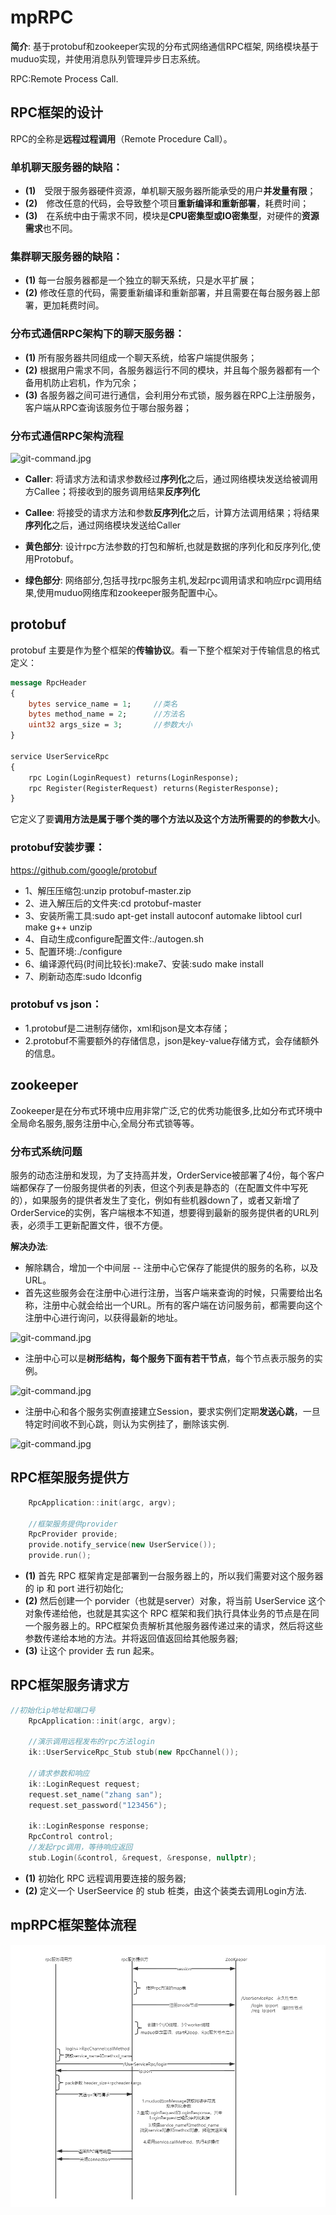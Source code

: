 # mpRPC
**简介**: 基于protobuf和zookeeper实现的分布式网络通信RPC框架, 网络模块基于muduo实现，并使用消息队列管理异步日志系统。

RPC:Remote Process Call.

## RPC框架的设计
RPC的全称是**远程过程调用**（Remote Procedure Call）。

### 单机聊天服务器的缺陷：
- **(1)**　受限于服务器硬件资源，单机聊天服务器所能承受的用户**并发量有限**；
- **(2)**　修改任意的代码，会导致整个项目**重新编译和重新部署**，耗费时间；
- **(3)**　在系统中由于需求不同，模块是**CPU密集型或IO密集型**，对硬件的**资源需求**也不同。

### 集群聊天服务器的缺陷：
- **(1)** 每一台服务器都是一个独立的聊天系统，只是水平扩展；
- **(2)** 修改任意的代码，需要重新编译和重新部署，并且需要在每台服务器上部署，更加耗费时间。

### 分布式通信RPC架构下的聊天服务器：
- **(1)** 所有服务器共同组成一个聊天系统，给客户端提供服务；
- **(2)** 根据用户需求不同，各服务器运行不同的模块，并且每个服务器都有一个备用机防止宕机，作为冗余；
- **(3)** 各服务器之间可进行通信，会利用分布式锁，服务器在RPC上注册服务，客户端从RPC查询该服务位于哪台服务器；

### 分布式通信RPC架构流程
![git-command.jpg](https://camo.githubusercontent.com/cbf64d67d1f3215d77429739fdbc7a5eaae59affad2555aadce99bfc582c5fbc/68747470733a2f2f696d672d626c6f672e6373646e696d672e636e2f32303231303431383232343833323539372e706e673f782d6f73732d70726f636573733d696d6167652f77617465726d61726b2c747970655f5a6d46755a33706f5a57356e6147567064476b2c736861646f775f31302c746578745f6148523063484d364c7939696247396e4c6d4e7a5a473475626d56304c334e6f5a5735746157356e6548566c5356513d2c73697a655f31362c636f6c6f725f4646464646462c745f3730)

- **Caller**: 将请求方法和请求参数经过**序列化**之后，通过网络模块发送给被调用方Callee；将接收到的服务调用结果**反序列化**
- **Callee**: 将接受的请求方法和参数**反序列化**之后，计算方法调用结果；将结果**序列化**之后，通过网络模块发送给Caller

- **黄色部分**: 设计rpc方法参数的打包和解析,也就是数据的序列化和反序列化,使用Protobuf。
- **绿色部分**: 网络部分,包括寻找rpc服务主机,发起rpc调用请求和响应rpc调用结果,使用muduo网络库和zookeeper服务配置中心。

## protobuf
protobuf 主要是作为整个框架的**传输协议**。看一下整个框架对于传输信息的格式定义：
``` proto
message RpcHeader
{
    bytes service_name = 1; 	//类名
    bytes method_name = 2;		//方法名
    uint32 args_size = 3;		//参数大小
}

service UserServiceRpc
{
    rpc Login(LoginRequest) returns(LoginResponse);
    rpc Register(RegisterRequest) returns(RegisterResponse);
}
```
它定义了要**调用方法是属于哪个类的哪个方法以及这个方法所需要的的参数大小**。

### protobuf安装步骤：
https://github.com/google/protobuf
- 1、解压压缩包:unzip protobuf-master.zip
- 2、进入解压后的文件夹:cd protobuf-master
- 3、安装所需工具:sudo apt-get install autoconf automake libtool curl make g++ unzip
- 4、自动生成configure配置文件:./autogen.sh
- 5、配置环境:./configure
- 6、编译源代码(时间比较长):make7、安装:sudo make install
- 7、刷新动态库:sudo ldconfig

### protobuf vs json：
- 1.protobuf是二进制存储你，xml和json是文本存储；
- 2.protobuf不需要额外的存储信息，json是key-value存储方式，会存储额外的信息。

## zookeeper
Zookeeper是在分布式环境中应用非常广泛,它的优秀功能很多,比如分布式环境中全局命名服务,服务注册中心,全局分布式锁等等。

### 分布式系统问题
服务的动态注册和发现，为了支持高并发，OrderService被部署了4份，每个客户端都保存了一份服务提供者的列表，但这个列表是静态的（在配置文件中写死的），如果服务的提供者发生了变化，例如有些机器down了，或者又新增了OrderService的实例，客户端根本不知道，想要得到最新的服务提供者的URL列表，必须手工更新配置文件，很不方便。

**解决办法**:
- 解除耦合，增加一个中间层 -- 注册中心它保存了能提供的服务的名称，以及URL。
- 首先这些服务会在注册中心进行注册，当客户端来查询的时候，只需要给出名称，注册中心就会给出一个URL。所有的客户端在访问服务前，都需要向这个注册中心进行询问，以获得最新的地址。

![git-command.jpg](https://img2018.cnblogs.com/blog/1672215/201906/1672215-20190616153201378-194806403.png)


- 注册中心可以是**树形结构，每个服务下面有若干节点**，每个节点表示服务的实例。

![git-command.jpg](https://img2018.cnblogs.com/blog/1672215/201906/1672215-20190616153210274-2041002168.png)


- 注册中心和各个服务实例直接建立Session，要求实例们定期**发送心跳**，一旦特定时间收不到心跳，则认为实例挂了，删除该实例.

![git-command.jpg](https://img2018.cnblogs.com/blog/1672215/201906/1672215-20190616153220003-32958374.png)

## RPC框架服务提供方
``` c++
    RpcApplication::init(argc, argv);

    //框架服务提供provider
    RpcProvider provide;
    provide.notify_service(new UserService());
    provide.run();
```
- **(1)** 首先 RPC 框架肯定是部署到一台服务器上的，所以我们需要对这个服务器的 ip 和 port 进行初始化;
- **(2)** 然后创建一个 porvider（也就是server）对象，将当前 UserService 这个对象传递给他，也就是其实这个 RPC 框架和我们执行具体业务的节点是在同一个服务器上的。RPC框架负责解析其他服务器传递过来的请求，然后将这些参数传递给本地的方法。并将返回值返回给其他服务器;
- **(3)** 让这个 provider 去 run 起来。

## RPC框架服务请求方
``` c++
//初始化ip地址和端口号
    RpcApplication::init(argc, argv);

    //演示调用远程发布的rpc方法login
    ik::UserServiceRpc_Stub stub(new RpcChannel());

    //请求参数和响应
    ik::LoginRequest request;
    request.set_name("zhang san");
    request.set_password("123456");

    ik::LoginResponse response;
    RpcControl control;
    //发起rpc调用，等待响应返回
    stub.Login(&control, &request, &response, nullptr);
```
- **(1)** 初始化 RPC 远程调用要连接的服务器;
- **(2)** 定义一个 UserSeervice 的 stub 桩类，由这个装类去调用Login方法.

## mpRPC框架整体流程
![git-command.jpg](mpRPC-process.png)

